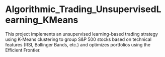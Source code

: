 # Algorithmic_Trading_UnsupervisedLearning_KMeans
This project implements an unsupervised learning-based trading strategy using K-Means clustering to group S&amp;P 500 stocks based on technical features (RSI, Bollinger Bands, etc.) and optimizes portfolios using the Efficient Frontier.
